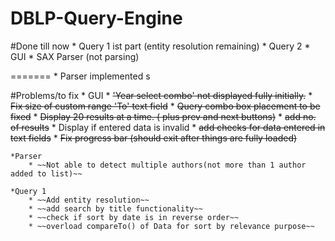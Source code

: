 # DBLP-Query-Engine
#Done till now 
	* Query 1 ist part (entity resolution remaining)
	* Query 2
	* GUI
	* SAX Parser (not parsing)

=======
    * Parser implemented
s

#Problems/to fix
	* GUI
		* ~~'Year select combo' not displayed fully initially.~~
		* ~~Fix size of custom range 'To' text field~~
		* ~~Query combo box placement to be fixed~~
		* ~~Display 20 results at a time. ( plus prev and next buttons)~~
		* ~~add no. of results~~
		* Display if entered data is invalid
		* ~~add checks for data entered in text fields~~
		* ~~Fix progress bar (should exit after things are fully loaded)~~

	*Parser
		* ~~Not able to detect multiple authors(not more than 1 author added to list)~~

	*Query 1
		* ~~Add entity resolution~~
		* ~~add search by title functionality~~
		* ~~check if sort by date is in reverse order~~
		* ~~overload compareTo() of Data for sort by relevance purpose~~
